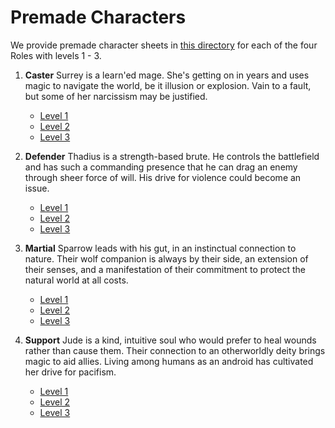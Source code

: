 # Premade Characters

We provide premade character sheets in
[this directory](https://github.com/DeckofAdventures/TheGame/tree/main/docs/src/1_Mechanics/PremadeCharacters)
for each of the four Roles with levels 1 - 3.

1. **Caster** Surrey is a learn'ed mage. She's getting on in years and uses magic to
navigate the world, be it illusion or explosion. Vain to a fault, but some of her
narcissism may be justified.

    - [Level 1](https://github.com/DeckofAdventures/TheGame/raw/main/docs/src/1_Mechanics/PremadeCharacters/Premade_Caster_Level1.png)
    - [Level 2](https://github.com/DeckofAdventures/TheGame/raw/main/docs/src/1_Mechanics/PremadeCharacters/Premade_Caster_Level2.png)
    - [Level 3](https://github.com/DeckofAdventures/TheGame/raw/main/docs/src/1_Mechanics/PremadeCharacters/Premade_Caster_Level3.png)

2. **Defender** Thadius is a strength-based brute. He controls the battlefield and has
such a commanding presence that he can drag an enemy through sheer force of will. His
drive for violence could become an issue.

    - [Level 1](https://github.com/DeckofAdventures/TheGame/raw/main/docs/src/1_Mechanics/PremadeCharacters/Premade_Defender_Level1.png)
    - [Level 2](https://github.com/DeckofAdventures/TheGame/raw/main/docs/src/1_Mechanics/PremadeCharacters/Premade_Defender_Level2.png)
    - [Level 3](https://github.com/DeckofAdventures/TheGame/raw/main/docs/src/1_Mechanics/PremadeCharacters/Premade_Defender_Level3.png)

3. **Martial** Sparrow leads with his gut, in an instinctual connection to nature. Their
wolf companion is always by their side, an extension of their senses, and a
manifestation of their commitment to protect the natural world at all costs.

    - [Level 1](https://github.com/DeckofAdventures/TheGame/raw/main/docs/src/1_Mechanics/PremadeCharacters/Premade_Martial_Level1.png)
    - [Level 2](https://github.com/DeckofAdventures/TheGame/raw/main/docs/src/1_Mechanics/PremadeCharacters/Premade_Martial_Level2.png)
    - [Level 3](https://github.com/DeckofAdventures/TheGame/raw/main/docs/src/1_Mechanics/PremadeCharacters/Premade_Martial_Level3.png)

4. **Support** Jude is a kind, intuitive soul who would prefer to heal wounds rather
than cause them. Their connection to an otherworldly deity brings magic to aid allies.
Living among humans as an android has cultivated her drive for pacifism.

    - [Level 1](https://github.com/DeckofAdventures/TheGame/raw/main/docs/src/1_Mechanics/PremadeCharacters/Premade_Support_Level1.png)
    - [Level 2](https://github.com/DeckofAdventures/TheGame/raw/main/docs/src/1_Mechanics/PremadeCharacters/Premade_Support_Level2.png)
    - [Level 3](https://github.com/DeckofAdventures/TheGame/raw/main/docs/src/1_Mechanics/PremadeCharacters/Premade_Support_Level3.png)
